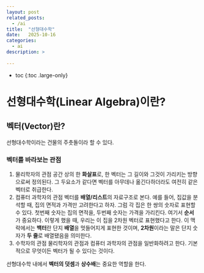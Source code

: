 ```yaml
---
layout: post
related_posts:
  - /ai
title:  "선형대수학"
date:   2025-10-16
categories:
  - ai
description: >
  
---
```

* toc
{:toc .large-only}

# 선형대수학(Linear Algebra)이란?

## 벡터(Vector)란?
선형대수학이라는 건물의 주춧돌이라 할 수 있다.
### 벡터를 바라보는 관점
1. 물리학자의 관점
공간 상의 한 **화살표**로, 한 벡터는 그 길이와 그것이 가리키는 방향으로써 정의된다. 그 두요소가 같다면 벡터를 아무데나 옮긴다하더라도 여전히 같은 벡터로 취급한다.
2. 컴퓨터 과학자의 관점
벡터를 **배열/리스트**의 자료구조로 본다. 예를 들어, 집값을 분석할 때, 집의 면적과 가격만 고려한다고 하자. 그럼 각 집은 한 쌍의 숫자로 표현할 수 있다. 첫번째 숫자는 집의 면적을, 두번째 숫자는 가격을 가리킨다. 여기서 **순서**가 중요하다. 이렇게 했을 때, 우리는 이 집을 2차원 벡터로 표현했다고 한다. 이 맥락에서는 **백터**란 단지 **배열**을 멋들어지게 표현한 것이며, **2차원**이라는 말은 단지 숫자가 **두 줄**로 배열됐음을 의미한다.
3. 수학자의 관점
물리학자의 관점과 컴퓨터 과학자의 관점을 일반화하려고 한다. 기본적으로 무엇이든 벡터가 될 수 있다는 것이다.

선형대수학 내에서 **벡터의 덧셈**과 **상수배**는 중요한 역할을 한다.

